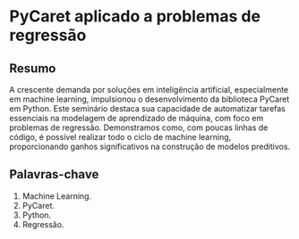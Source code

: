 # PyCaret aplicado a problemas de regressão

## Resumo

A crescente demanda por soluções em inteligência artificial, especialmente em machine learning, impulsionou o desenvolvimento da biblioteca PyCaret em Python. Este seminário destaca sua capacidade de automatizar tarefas essenciais na modelagem de aprendizado de máquina, com foco em problemas de regressão. Demonstramos como, com poucas linhas de código, é possível realizar todo o ciclo de machine learning, proporcionando ganhos significativos na construção de modelos preditivos.

## Palavras-chave
1. Machine Learning.
2. PyCaret.
3. Python.
4. Regressão.


